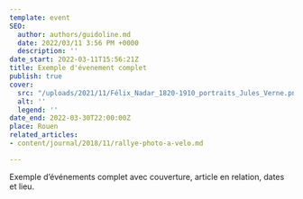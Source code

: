 ```yaml
---
template: event
SEO:
  author: authors/guidoline.md
  date: 2022/03/11 3:56 PM +0000
  description: ''
date_start: 2022-03-11T15:56:21Z
title: Exemple d'évenement complet
publish: true
cover:
  src: "/uploads/2021/11/Félix_Nadar_1820-1910_portraits_Jules_Verne.png"
  alt: ''
  legend: ''
date_end: 2022-03-30T22:00:00Z
place: Rouen
related_articles:
- content/journal/2018/11/rallye-photo-a-velo.md

---
```

Exemple d’événements complet avec couverture, article en relation, dates et lieu.